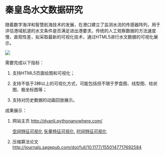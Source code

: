 
# 秦皇岛水文数据研究

随着数字海洋和智慧航海技术的发展，在港口建立了监测水流的传感器阵列，用于评估港域航道的水文条件是否满足进出港要求。传统的人工观察数据的方法速度慢，直观性差，拟采取最新的可视化技术，通过HTML5进行水文数据的可视化展示。

![](http://otlgk6w53.bkt.clouddn.com/fig1.gif)

需要完成以下指标：
1. 支持HTML5页面绘图和可视化；

2. 支持不低于3种以上的可视化方式，可能包括但不限于罗盘图、线型图、柱状图、极坐标图等；

3. 支持对历史数据的动画回放展示。


成果展示：
1. 网站主页
http://dyanli.pythonanywhere.com/

    [空间特征可视化](http://dyanli.pythonanywhere.com/qinhuangdao/detail/1/)
[矢量特征可视化](http://dyanli.pythonanywhere.com/qinhuangdao/draw/1/),
[时间特征可视化](http://dyanli.pythonanywhere.com/qinhuangdao/show)


2. 压缩算法论文
http://journals.sagepub.com/doi/full/10.1177/1550147717692584

